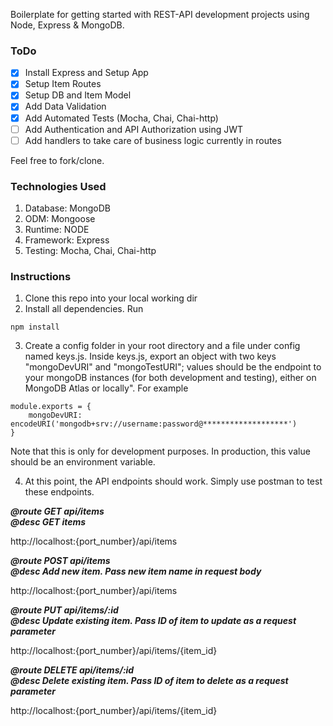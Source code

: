 Boilerplate for getting started with REST-API development projects using Node, Express & MongoDB.

### ToDo

- [x] Install Express and Setup App
- [x] Setup Item Routes
- [x] Setup DB and Item Model
- [x] Add Data Validation
- [x] Add Automated Tests (Mocha, Chai, Chai-http)
- [ ] Add Authentication and API Authorization using JWT
- [ ] Add handlers to take care of business logic currently in routes

Feel free to fork/clone.

### Technologies Used

1. Database: MongoDB
2. ODM: Mongoose
3. Runtime: NODE
4. Framework: Express
5. Testing: Mocha, Chai, Chai-http

### Instructions

1. Clone this repo into your local working dir
2. Install all dependencies. Run

```
npm install
```

3. Create a config folder in your root directory and a file under config named keys.js. Inside keys.js, export an object with two keys "mongoDevURI" and "mongoTestURI"; values should be the endpoint to your mongoDB instances (for both development and testing), either on MongoDB Atlas or locally". For example

```
module.exports = {
    mongoDevURI: encodeURI('mongodb+srv://username:password@*******************')
}
```
Note that this is only for development purposes. In production, this value should be an environment variable.

4. At this point, the API endpoints should work. Simply use postman to test these endpoints. 

***@route GET api/items\
@desc GET items***

http://localhost:{port_number}/api/items



***@route POST api/items\
@desc Add new item. Pass new item name in request body***

http://localhost:{port_number}/api/items


***@route PUT api/items/:id\
@desc Update existing item. Pass ID of item to update as a request parameter***

http://localhost:{port_number}/api/items/{item_id}


***@route DELETE api/items/:id\
@desc Delete existing item. Pass ID of item to delete as a request parameter***

http://localhost:{port_number}/api/items/{item_id}




